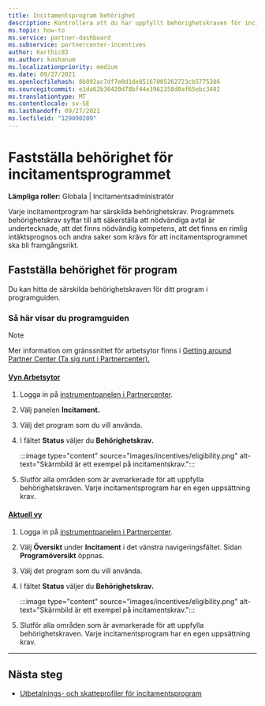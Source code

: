```yaml
---
title: Incitamentsprogram behörighet
description: Kontrollera att du har uppfyllt behörighetskraven för incitamentsprogrammet. Den här processen omfattar kontroll av berättigande i programguiden.
ms.topic: how-to
ms.service: partner-dashboard
ms.subservice: partnercenter-incentives
author: Karthic83
ms.author: kashanum
ms.localizationpriority: medium
ms.date: 09/27/2021
ms.openlocfilehash: 8b892ac7df7e0d1de85167005262723cb5775386
ms.sourcegitcommit: e1da62b36420d78bf44e3962358d0af65ebc3402
ms.translationtype: MT
ms.contentlocale: sv-SE
ms.lasthandoff: 09/27/2021
ms.locfileid: "129090209"
---
```

# <a name="determine-your-incentives-program-eligibility"></a>Fastställa behörighet för incitamentsprogrammet

**Lämpliga roller:** Globala | Incitamentsadministratör

Varje incitamentprogram har särskilda behörighetskrav. Programmets behörighetskrav syftar till att säkerställa att nödvändiga avtal är undertecknade, att det finns nödvändig kompetens, att det finns en rimlig intäktsprognos och andra saker som krävs för att incitamentsprogrammet ska bli framgångsrikt.

## <a name="determining-your-program-eligibility"></a>Fastställa behörighet för program

Du kan hitta de särskilda behörighetskraven för ditt program i programguiden. 

### <a name="to-see-your-program-guide"></a>Så här visar du programguiden

> [!NOTE]
> Mer information om gränssnittet för arbetsytor finns i [Getting around Partner Center (Ta sig runt i Partnercenter).](get-around-partner-center.md#turn-workspaces-on-and-off)

#### <a name="workspaces-view"></a>[Vyn Arbetsytor](#tab/workspaces-view)

1. Logga in på [instrumentpanelen i Partnercenter](https://partner.microsoft.com/dashboard/).

2. Välj panelen **Incitament.**

3. Välj det program som du vill använda.

4. I fältet **Status** väljer du **Behörighetskrav.**

   :::image type="content" source="images/incentives/eligibility.png" alt-text="Skärmbild är ett exempel på incitamentskrav.":::

5. Slutför alla områden som är avmarkerade för att uppfylla behörighetskraven. Varje incitamentsprogram har en egen uppsättning krav.

#### <a name="current-view"></a>[Aktuell vy](#tab/current-view)

1. Logga in på [instrumentpanelen i Partnercenter](https://partner.microsoft.com/dashboard/).

2. Välj **Översikt** under **Incitament** i det vänstra navigeringsfältet. Sidan **Programöversikt** öppnas.

3. Välj det program som du vill använda.

4. I fältet **Status** väljer du **Behörighetskrav.**

   :::image type="content" source="images/incentives/eligibility.png" alt-text="Skärmbild är ett exempel på incitamentskrav.":::

5. Slutför alla områden som är avmarkerade för att uppfylla behörighetskraven. Varje incitamentsprogram har en egen uppsättning krav.

* * *

## <a name="next-steps"></a>Nästa steg

- [Utbetalnings- och skatteprofiler för incitamentsprogram](incentives-create-and-manage-your-payout-and-tax-profiles.md)

